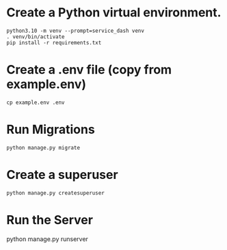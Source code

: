 
# Create a Python virtual environment.

    python3.10 -m venv --prompt=service_dash venv
    . venv/bin/activate
    pip install -r requirements.txt


# Create a .env file (copy from example.env)

    cp example.env .env


# Run Migrations

    python manage.py migrate


# Create a superuser

    python manage.py createsuperuser


# Run the Server

python manage.py runserver
